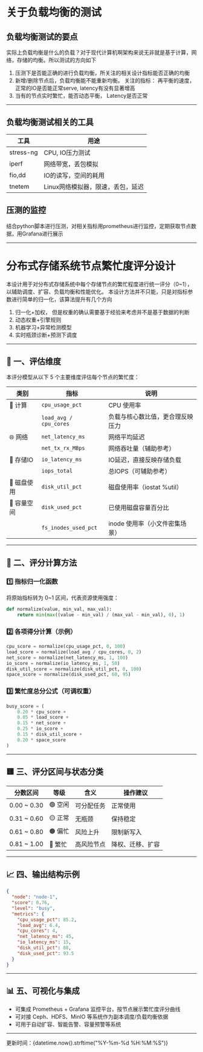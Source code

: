 # 关于负载均衡的测试
## 负载均衡测试的要点
实际上负载均衡是什么的负载？对于现代计算机啊架构来说无非就是基于计算，网络，存储的均衡。所以测试的方向如下
1. 压测下是否能正确的进行负载均衡，所关注的相关设计指标能否正确的均衡
2. 新增/删除节点后，负载均衡能不能重新均衡。 关注的指标： 再平衡的速度，正常的IO是否能正常serve, latency有没有显著增高
3. 当有的节点实时繁忙，能否动态平衡， Latency是否正常

---

## 负载均衡测试相关的工具
| 工具 | 用途 | 
|------|------|
|stress-ng| CPU, IO压力测试|
|iperf|网络带宽，丢包模拟|
|fio,dd|IO的读写，空间的耗用|
|tnetem|Linux网络模拟器，限速，丢包，延迟|

## 压测的监控
结合python脚本进行压测，对相关指标用prometheus进行监控，定期获取节点数据，用Grafana进行展示


---


# 分布式存储系统节点繁忙度评分设计

本设计用于对分布式存储系统中每个存储节点的繁忙程度进行统一评分（0~1），以辅助调度、扩容、负载均衡和性能优化。
本设计方法并不只能，只是对指标参数进行简单的归一化，该算法提升有几个方向
1. 归一化+加权， 但是权重的确认需要基于经验来考虑并不是基于数据的判断
2. 动态权重+引擎规则
3. 机器学习+异常检测模型
5. 实时瓶颈诊断+预测下调度 

---

## 🧩 一、评估维度

本评分模型从以下 5 个主要维度评估每个节点的繁忙度：

| 类别 | 指标 | 说明 |
|------|------|------|
| 🧠 计算 | `cpu_usage_pct` | CPU 使用率 |
|        | `load_avg / cpu_cores` | 负载与核心数比值，更合理反映压力 |
| 🌐 网络 | `net_latency_ms` | 网络平均延迟 |
|        | `net_tx_rx_MBps` | 网络吞吐量（辅助参考） |
| 💽 存储IO | `io_latency_ms` | IO延迟，直接反映存储负载 |
|        | `iops_total` | 总IOPS（可辅助参考） |
| 🧱 磁盘使用 | `disk_util_pct` | 磁盘使用率（iostat %util） |
| 🧊 容量空间 | `disk_used_pct` | 已使用磁盘容量百分比 |
|        | `fs_inodes_used_pct` | inode 使用率（小文件密集场景） |

---

## 🧮 二、评分计算方法

### 1️⃣ 指标归一化函数

将原始指标转为 0~1 区间，代表资源使用强度：

```python
def normalize(value, min_val, max_val):
    return min(max((value - min_val) / (max_val - min_val), 0), 1)
```

### 2️⃣ 各项得分计算（示例）

```python
cpu_score = normalize(cpu_usage_pct, 0, 100)
load_score = normalize(load_avg / cpu_cores, 0, 2)
net_score = normalize(net_latency_ms, 1, 100)
io_score = normalize(io_latency_ms, 1, 50)
disk_util_score = normalize(disk_util_pct, 0, 100)
space_score = normalize(disk_used_pct, 60, 95)
```

### 3️⃣ 繁忙度总分公式（可调权重）

```python
busy_score = (
    0.20 * cpu_score +
    0.05 * load_score +
    0.15 * net_score +
    0.25 * io_score +
    0.15 * disk_util_score +
    0.20 * space_score
)
```

---

## 🟨 三、评分区间与状态分类

| 分数区间 | 等级 | 含义 | 操作建议 |
|----------|------|------|----------|
| 0.00 ~ 0.30 | 🟢 空闲 | 可分配任务 | 正常使用 |
| 0.31 ~ 0.60 | 🟡 正常 | 无瓶颈 | 保持稳定 |
| 0.61 ~ 0.80 | 🟠 偏忙 | 风险上升 | 限制新写入 |
| 0.81 ~ 1.00 | 🔴 繁忙 | 高风险节点 | 降权、迁移、扩容 |

---

## 📈 四、输出结构示例

```json
{
  "node": "node-1",
  "score": 0.76,
  "level": "busy",
  "metrics": {
    "cpu_usage_pct": 85.2,
    "load_avg": 6.4,
    "cpu_cores": 4,
    "net_latency_ms": 45,
    "io_latency_ms": 15,
    "disk_util_pct": 88,
    "disk_used_pct": 93.5
  }
}
```

---

## 📊 五、可视化与集成

- 可集成 Prometheus + Grafana 监控平台，按节点展示繁忙度评分曲线
- 可对接 Ceph、HDFS、MinIO 等系统作为副本调度/负载均衡依据
- 可用于自动扩容、智能告警、容量预警等系统

---

更新时间：{datetime.now().strftime("%Y-%m-%d %H:%M:%S")}
